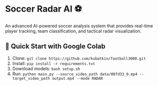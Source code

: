 # Soccer Radar AI ⚽

An advanced AI-powered soccer analysis system that provides real-time player tracking, team classification, and tactical radar visualization.
## 🚀 Quick Start with Google Colab

1. Clone: `git clone https://github.com/kubatkin/football3000.git`
2. Install: `pip install -r requirements.txt`
3. Download models: `bash setup.sh`
4. Run: `python main.py --source_video_path data/08fd33_0.mp4 --target_video_path output.mp4 --mode RADAR`
